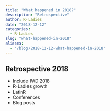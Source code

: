 ```yaml
---
title: "What happened in 2018?"
description: "Retrospective"
author: R-Ladies
date: "2018-12-12"
categories:
  - R-Ladies
slug: "what-happened-in-2018"
aliases:
  - '/blog/2018-12-12-what-happened-in-2018'
---
```


## Retrospective 2018

- Include IWD 2018
- R-Ladies growth
- LatinR
- Conferences
- Blog posts



